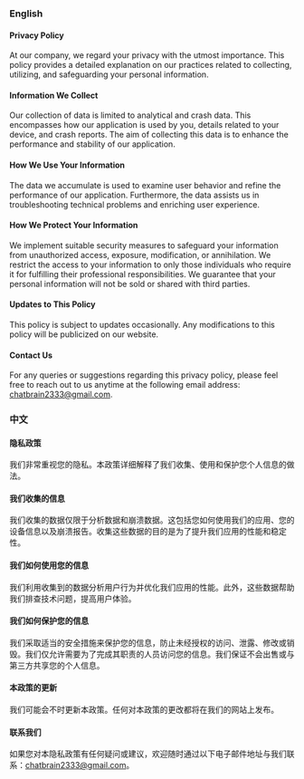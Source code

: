 ### English

#### Privacy Policy
At our company, we regard your privacy with the utmost importance. This policy provides a detailed explanation on our practices related to collecting, utilizing, and safeguarding your personal information.

#### Information We Collect
Our collection of data is limited to analytical and crash data. This encompasses how our application is used by you, details related to your device, and crash reports. The aim of collecting this data is to enhance the performance and stability of our application.

#### How We Use Your Information
The data we accumulate is used to examine user behavior and refine the performance of our application. Furthermore, the data assists us in troubleshooting technical problems and enriching user experience.

#### How We Protect Your Information
We implement suitable security measures to safeguard your information from unauthorized access, exposure, modification, or annihilation. We restrict the access to your information to only those individuals who require it for fulfilling their professional responsibilities. We guarantee that your personal information will not be sold or shared with third parties.

#### Updates to This Policy
This policy is subject to updates occasionally. Any modifications to this policy will be publicized on our website.

#### Contact Us
For any queries or suggestions regarding this privacy policy, please feel free to reach out to us anytime at the following email address: chatbrain2333@gmail.com.

### 中文

#### 隐私政策
我们非常重视您的隐私。本政策详细解释了我们收集、使用和保护您个人信息的做法。

#### 我们收集的信息
我们收集的数据仅限于分析数据和崩溃数据。这包括您如何使用我们的应用、您的设备信息以及崩溃报告。收集这些数据的目的是为了提升我们应用的性能和稳定性。

#### 我们如何使用您的信息
我们利用收集到的数据分析用户行为并优化我们应用的性能。此外，这些数据帮助我们排查技术问题，提高用户体验。

#### 我们如何保护您的信息
我们采取适当的安全措施来保护您的信息，防止未经授权的访问、泄露、修改或销毁。我们仅允许需要为了完成其职责的人员访问您的信息。我们保证不会出售或与第三方共享您的个人信息。

#### 本政策的更新
我们可能会不时更新本政策。任何对本政策的更改都将在我们的网站上发布。

#### 联系我们
如果您对本隐私政策有任何疑问或建议，欢迎随时通过以下电子邮件地址与我们联系：chatbrain2333@gmail.com。
